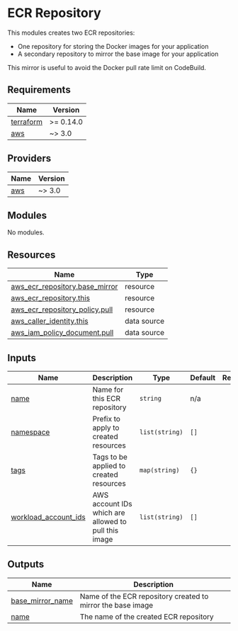 # ECR Repository

This modules creates two ECR repositories:

* One repository for storing the Docker images for your application
* A secondary repository to mirror the base image for your application

This mirror is useful to avoid the Docker pull rate limit on CodeBuild.

<!-- BEGIN_TF_DOCS -->
## Requirements

| Name | Version |
|------|---------|
| <a name="requirement_terraform"></a> [terraform](#requirement\_terraform) | >= 0.14.0 |
| <a name="requirement_aws"></a> [aws](#requirement\_aws) | ~> 3.0 |

## Providers

| Name | Version |
|------|---------|
| <a name="provider_aws"></a> [aws](#provider\_aws) | ~> 3.0 |

## Modules

No modules.

## Resources

| Name | Type |
|------|------|
| [aws_ecr_repository.base_mirror](https://registry.terraform.io/providers/hashicorp/aws/latest/docs/resources/ecr_repository) | resource |
| [aws_ecr_repository.this](https://registry.terraform.io/providers/hashicorp/aws/latest/docs/resources/ecr_repository) | resource |
| [aws_ecr_repository_policy.pull](https://registry.terraform.io/providers/hashicorp/aws/latest/docs/resources/ecr_repository_policy) | resource |
| [aws_caller_identity.this](https://registry.terraform.io/providers/hashicorp/aws/latest/docs/data-sources/caller_identity) | data source |
| [aws_iam_policy_document.pull](https://registry.terraform.io/providers/hashicorp/aws/latest/docs/data-sources/iam_policy_document) | data source |

## Inputs

| Name | Description | Type | Default | Required |
|------|-------------|------|---------|:--------:|
| <a name="input_name"></a> [name](#input\_name) | Name for this ECR repository | `string` | n/a | yes |
| <a name="input_namespace"></a> [namespace](#input\_namespace) | Prefix to apply to created resources | `list(string)` | `[]` | no |
| <a name="input_tags"></a> [tags](#input\_tags) | Tags to be applied to created resources | `map(string)` | `{}` | no |
| <a name="input_workload_account_ids"></a> [workload\_account\_ids](#input\_workload\_account\_ids) | AWS account IDs which are allowed to pull this image | `list(string)` | `[]` | no |

## Outputs

| Name | Description |
|------|-------------|
| <a name="output_base_mirror_name"></a> [base\_mirror\_name](#output\_base\_mirror\_name) | Name of the ECR repository created to mirror the base image |
| <a name="output_name"></a> [name](#output\_name) | The name of the created ECR repository |
<!-- END_TF_DOCS -->
